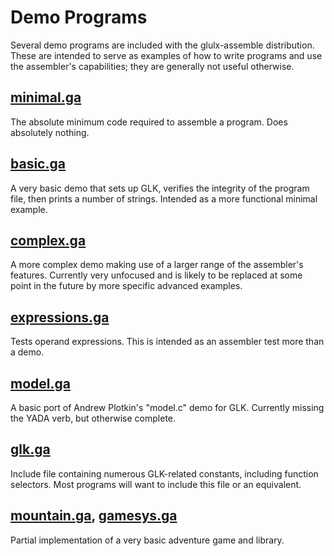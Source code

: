 # Demo Programs

Several demo programs are included with the glulx-assemble distribution.
These are intended to serve as examples of how to write programs and use the assembler's capabilities; they are generally not useful otherwise.

## [minimal.ga]

The absolute minimum code required to assemble a program.
Does absolutely nothing.

## [basic.ga]

A very basic demo that sets up GLK, verifies the integrity of the program file, then prints a number of strings.
Intended as a more functional minimal example.

## [complex.ga]

A more complex demo making use of a larger range of the assembler's features.
Currently very unfocused and is likely to be replaced at some point in the future by more specific advanced examples.

## [expressions.ga]

Tests operand expressions.
This is intended as an assembler test more than a demo.

## [model.ga]

A basic port of Andrew Plotkin's "model.c" demo for GLK.
Currently missing the YADA verb, but otherwise complete.

## [glk.ga]

Include file containing numerous GLK-related constants, including function selectors.
Most programs will want to include this file or an equivalent.

## [mountain.ga], [gamesys.ga]

Partial implementation of a very basic adventure game and library.


[minimal.ga]: ../demos/minimal.ga "Minimal buildable program"

[basic.ga]: ../demos/basic.ga "Basic example program"

[complex.ga]: ../demos/complex.ga "Complex example program"

[expressions.ga]: ../demos/expressions.ga "Test of operand expressions"

[glk.ga]: ../demos/glk.ga "Include file for GLK constants"

[model.ga]: ../demos/model.ga "Port of model.c"

[mountain.ga]: ../demos/mountain.ga "A very basic adventure game"

[gamesys.ga]: ../demos/gamesys.ga "System library for mountain.ga"

